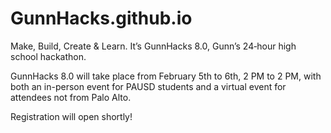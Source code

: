 # GunnHacks.github.io

Make, Build, Create & Learn. It’s GunnHacks 8.0, Gunn’s 24‑hour high school hackathon.

GunnHacks 8.0 will take place from February 5th to 6th, 2 PM to 2 PM, with both an in-person event for PAUSD students
and a virtual event for attendees not from Palo Alto.

Registration will open shortly!

